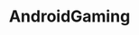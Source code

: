 ---
title: AndroidGaming
crosslinks:
- Android
- tycoon
- EmulationOnAndroid
- gaming
- googleplaydeals
- FireEmblemHeroes
- houkai3rd
- alotabot
- place
- incremental_games
- livven
- vainglorygame
- CosmicBreakAdv
- anti_gif_bot
- FFBraveExvius
- FFRecordKeeper
- linux_gaming
- EndlessFrontier
- FantasyWarTactics
- youtubot
---